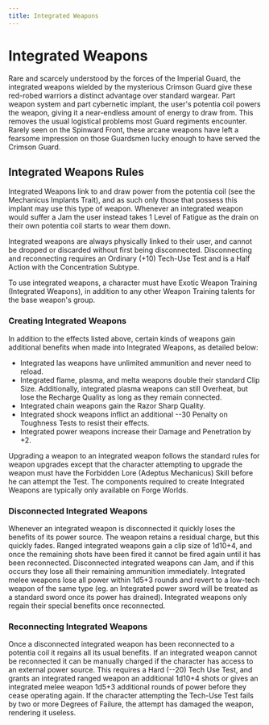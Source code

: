 ```yaml
---
title: Integrated Weapons
---
```

# Integrated Weapons

Rare and scarcely understood by the forces of the Imperial Guard, the integrated weapons wielded by the mysterious Crimson Guard give these red-robed warriors a distinct advantage over standard wargear. Part weapon system and part cybernetic implant, the user's potentia coil powers the weapon, giving it a near-endless amount of energy to draw from. This removes the usual logistical problems most Guard regiments encounter. Rarely seen on the Spinward Front, these arcane weapons have left a fearsome impression on those Guardsmen lucky enough to have served the Crimson Guard.

## Integrated Weapons Rules

Integrated Weapons link to and draw power from the potentia coil (see the Mechanicus Implants Trait), and as such only those that possess this implant may use this type of weapon. Whenever an integrated weapon would suffer a Jam the user instead takes 1 Level of Fatigue as the drain on their own potentia coil starts to wear them down.

Integrated weapons are always physically linked to their user, and cannot be dropped or discarded without first being disconnected. Disconnecting and reconnecting requires an Ordinary (+10) Tech-Use Test and is a Half Action with the Concentration Subtype.

To use integrated weapons, a character must have Exotic Weapon Training (Integrated Weapons), in addition to any other Weapon Training talents for the base weapon's group.

### Creating Integrated Weapons

In addition to the effects listed above, certain kinds of weapons gain additional benefits when made into Integrated Weapons, as detailed below:

- Integrated las weapons have unlimited ammunition and never need to reload.
- Integrated flame, plasma, and melta weapons double their standard Clip Size. Additionally, integrated plasma weapons can still Overheat, but lose the Recharge Quality as long as they remain connected.
- Integrated chain weapons gain the Razor Sharp Quality.
- Integrated shock weapons inflict an additional --30 Penalty on Toughness Tests to resist their effects.
- Integrated power weapons increase their Damage and Penetration by +2.

Upgrading a weapon to an integrated weapon follows the standard rules for weapon upgrades except that the character attempting to upgrade the weapon must have the Forbidden Lore (Adeptus Mechanicus) Skill before he can attempt the Test. The components required to create Integrated Weapons are typically only available on Forge Worlds.

### Disconnected Integrated Weapons

Whenever an integrated weapon is disconnected it quickly loses the benefits of its power source. The weapon retains a residual charge, but this quickly fades. Ranged integrated weapons gain a clip size of 1d10+4, and once the remaining shots have been fired it cannot be fired again until it has been reconnected. Disconnected integrated weapons can Jam, and if this occurs they lose all their remaining ammunition immediately. Integrated melee weapons lose all power within 1d5+3 rounds and revert to a low-tech weapon of the same type (eg. an Integrated power sword will be treated as a standard sword once its power has drained). Integrated weapons only regain their special benefits once reconnected.

### Reconnecting Integrated Weapons

Once a disconnected integrated weapon has been reconnected to a potentia coil it regains all its usual benefits. If an integrated weapon cannot be reconnected it can be manually charged if the character has access to an external power source. This requires a Hard (--20) Tech Use Test, and grants an integrated ranged weapon an additional 1d10+4 shots or gives an integrated melee weapon 1d5+3 additional rounds of power before they cease operating again. If the character attempting the Tech-Use Test fails by two or more Degrees of Failure, the attempt has damaged the weapon, rendering it useless.
